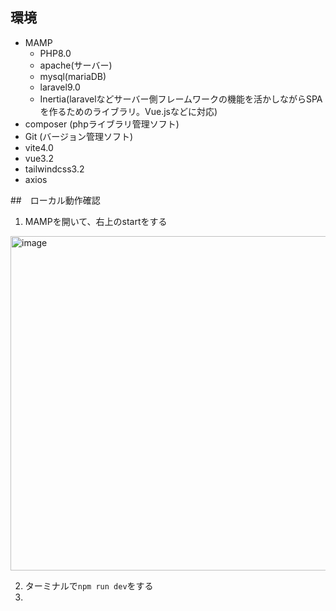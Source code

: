 ## 環境
- MAMP
    - PHP8.0
    - apache(サーバー)
    - mysql(mariaDB)
    - laravel9.0
    - Inertia(laravelなどサーバー側フレームワークの機能を活かしながらSPAを作るためのライブラリ。Vue.jsなどに対応)
- composer (phpライブラリ管理ソフト)
- Git (バージョン管理ソフト)
- vite4.0
- vue3.2
- tailwindcss3.2
- axios

##　ローカル動作確認

1. MAMPを開いて、右上のstartをする
<img width="535" alt="image" src="https://github.com/kondo-riyo/laravel_ucrm/assets/83741154/87b3d300-a246-40de-b5e7-eda89e6ce671">

2. ターミナルで`npm run dev`をする
3. 
